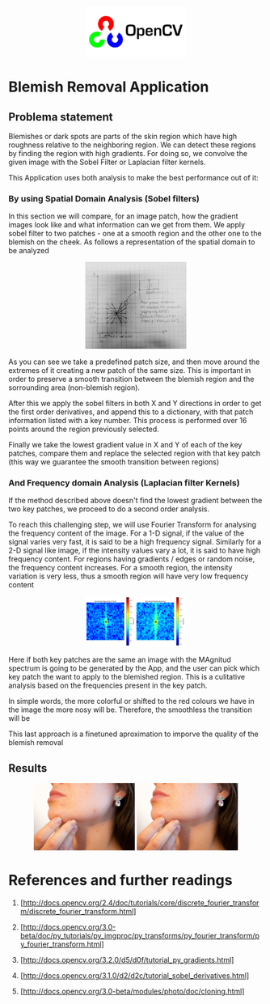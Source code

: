 
<p align="center">
  <img src="./images/opencv.png" alt="OpenCV Logo" width="200" padding-right="20"/>
</p>

# Blemish Removal Application

## Problema statement
Blemishes or dark spots are parts of the skin region which have high roughness relative to the neighboring region. We can detect these regions by finding the region with high gradients. For doing so, we convolve the given image with the Sobel Filter or Laplacian filter kernels.

This Application uses both analysis to make the best performance out of it:

### By using Spatial Domain Analysis (Sobel filters)
In this section we will compare, for an image patch, how the gradient images look like and what information can we get from them. We apply sobel filter to two patches - one at a smooth region and the other one to the blemish on the cheek. As follows a representation of the spatial domain to be analyzed

<p align="center">
  <img src="./cartesian_explanation.jpeg" alt="cartesian-explanation.jpg" width="200"/>
</p>

As you can see we take a predefined patch size, and then move around the extremes of it creating a new patch of the same size. This is important in order to preserve a smooth transition between the blemish region and the sorrounding area (non-blemish region). 

After this we apply the sobel filters in both X and Y directions in order to get the first order derivatives, and append this to a dictionary, with that patch information listed with a key number. This process is performed over 16 points around the region previously selected.

Finally we take the lowest gradient value in X and Y of each of the key patches, compare them and replace the selected region with that key patch (this way we guarantee the smooth transition between regions)

### And Frequency domain Analysis (Laplacian filter Kernels)
If the method described above doesn't find the lowest gradient between the two key patches, we proceed to do a second order analysis. 

To reach this challenging step, we will use Fourier Transform for analysing the frequency content of the image. For a 1-D signal, if the value of the signal varies very fast, it is said to be a high frequency signal. Similarly for a 2-D signal like image, if the intensity values vary a lot, it is said to have high frequency content. For regions having gradients / edges or random noise, the frequency content increases. For a smooth region, the intensity variation is very less, thus a smooth region will have very low frequency content

<p align="center">
  <img src="./magnitude_images_with_colorbars.png" alt="cartesian-explanation.jpg" width="200"/>
</p>

Here if both key patches are the same an image with the MAgnitud spectrum is going to be generated by the App, and the user can pick which key patch the want to apply to the blemished region. This is a culitative analysis  based on the frequencies present in the key patch. 

In simple words, the more colorful or shifted to the red colours we have in the image the more nosy will be. Therefore, the smoothless the transition will be

This last approach is a finetuned aproximation to imporve the quality of the blemish removal

## Results

<p align="center">
  <img src="./blemish.png" alt="OpenCV Logo" width="200" padding-right="20"/>
  <img src="./clean_blemish.jpg" alt="OpenCV Logo" width="200" padding-right="20"/>
</p>


# References and further readings

1. [http://docs.opencv.org/2.4/doc/tutorials/core/discrete_fourier_transform/discrete_fourier_transform.html]

2. [http://docs.opencv.org/3.0-beta/doc/py_tutorials/py_imgproc/py_transforms/py_fourier_transform/py_fourier_transform.html]

3. [http://docs.opencv.org/3.2.0/d5/d0f/tutorial_py_gradients.html]

4. [http://docs.opencv.org/3.1.0/d2/d2c/tutorial_sobel_derivatives.html]

5. [http://docs.opencv.org/3.0-beta/modules/photo/doc/cloning.html]